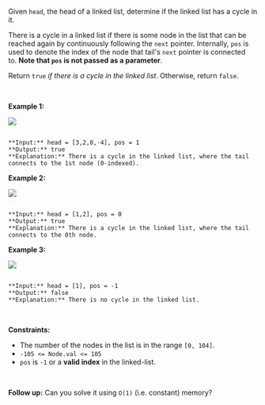 Given `head`, the head of a linked list, determine if the linked list has a cycle in it.


There is a cycle in a linked list if there is some node in the list that can be reached again by continuously following the `next` pointer. Internally, `pos` is used to denote the index of the node that tail's `next` pointer is connected to. **Note that `pos` is not passed as a parameter**.


Return `true` *if there is a cycle in the linked list*. Otherwise, return `false`.


 


**Example 1:**


![](https://assets.leetcode.com/uploads/2018/12/07/circularlinkedlist.png)

```

**Input:** head = [3,2,0,-4], pos = 1
**Output:** true
**Explanation:** There is a cycle in the linked list, where the tail connects to the 1st node (0-indexed).

```

**Example 2:**


![](https://assets.leetcode.com/uploads/2018/12/07/circularlinkedlist_test2.png)

```

**Input:** head = [1,2], pos = 0
**Output:** true
**Explanation:** There is a cycle in the linked list, where the tail connects to the 0th node.

```

**Example 3:**


![](https://assets.leetcode.com/uploads/2018/12/07/circularlinkedlist_test3.png)

```

**Input:** head = [1], pos = -1
**Output:** false
**Explanation:** There is no cycle in the linked list.

```

 


**Constraints:**


* The number of the nodes in the list is in the range `[0, 104]`.
* `-105 <= Node.val <= 105`
* `pos` is `-1` or a **valid index** in the linked-list.


 


**Follow up:** Can you solve it using `O(1)` (i.e. constant) memory?


